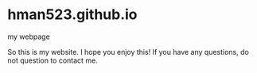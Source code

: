 # hman523.github.io
my webpage

So this is my website.  I hope you enjoy this!
If you have any questions, do not question to contact me.
